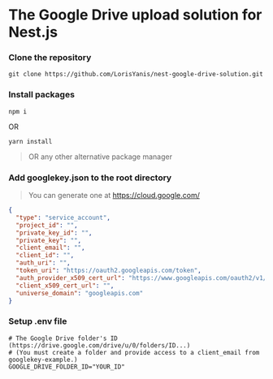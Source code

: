 # The Google Drive upload solution for Nest.js

### Clone the repository

```shell
git clone https://github.com/LorisYanis/nest-google-drive-solution.git
```

### Install packages

```shell
npm i
```

OR

```shell
yarn install
```

> OR any other alternative package manager

### Add googlekey.json to the root directory
> You can generate one at https://cloud.google.com/
```json
{
  "type": "service_account",
  "project_id": "",
  "private_key_id": "",
  "private_key": "",
  "client_email": "",
  "client_id": "",
  "auth_uri": "",
  "token_uri": "https://oauth2.googleapis.com/token",
  "auth_provider_x509_cert_url": "https://www.googleapis.com/oauth2/v1/certs",
  "client_x509_cert_url": "",
  "universe_domain": "googleapis.com"
}
```

### Setup .env file

```shell
# The Google Drive folder's ID (https://drive.google.com/drive/u/0/folders/ID...)
# (You must create a folder and provide access to a client_email from googlekey-example.)
GOOGLE_DRIVE_FOLDER_ID="YOUR_ID"
```
